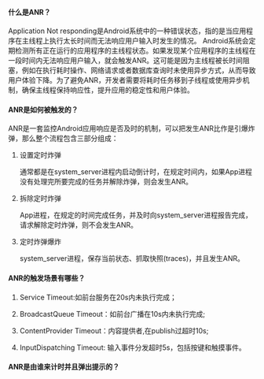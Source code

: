 #### 什么是ANR？

Application Not responding是Android系统中的一种错误状态，指的是当应用程序在主线程上执行太长时间而无法响应用户输入时发生的情况。
Android系统会定期检测所有正在运行的应用程序的主线程状态。如果发现某个应用程序的主线程在一段时间内无法响应用户输入，就会触发ANR。这可能是因为主线程被长时间阻塞，例如在执行耗时操作、网络请求或者数据库查询时未使用异步方式，从而导致用户体验下降。为了避免ANR，开发者需要将耗时任务移到子线程或使用异步机制，确保主线程保持响应性，提升应用的稳定性和用户体验。

#### ANR是如何被触发的？

ANR是一套监控Android应用响应是否及时的机制，可以把发生ANR比作是引爆炸弹，那么整个流程包含三部分组成：

1. 设置定时炸弹
   
   通常都是在system_server进程内启动倒计时，在规定时间内，如果App进程没有处理完所要完成的任务并解除炸弹，则会发生ANR。

2. 拆除定时炸弹
   
   App进程，在规定的时间完成任务，并及时向system_server进程报告完成，请求解除定时炸弹，则不会发生ANR。

3. 定时炸弹爆炸
   
   system_server进程，保存当前状态、抓取快照(traces)，并且发生ANR。

#### ANR的触发场景有哪些？

1. Service Timeout:如前台服务在20s内未执行完成；

2. BroadcastQueue Timeout：如前台广播在10s内未执行完成;

3. ContentProvider Timeout：内容提供者,在publish过超时10s;

4. InputDispatching Timeout: 输入事件分发超时5s，包括按键和触摸事件。

#### ANR是由谁来计时并且弹出提示的？

